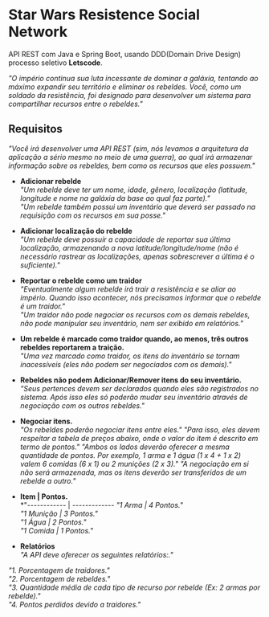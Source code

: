 # Star Wars Resistence Social Network
API REST com Java e Spring Boot, usando DDD(Domain Drive Design) processo seletivo **Letscode**.

*"O império continua sua luta incessante de dominar a galáxia, tentando ao máximo expandir seu território e eliminar os rebeldes. Você, como um soldado da resistência, foi designado para desenvolver um sistema para compartilhar recursos entre o rebeldes."*

## Requisitos
*"Você irá desenvolver uma API REST (sim, nós levamos a arquitetura da aplicação a sério mesmo no meio de uma guerra), ao qual irá armazenar informação sobre os rebeldes, bem como os recursos que eles possuem."*

- **Adicionar rebelde**<br/>
*"Um rebelde deve ter um nome, idade, gênero, localização (latitude, longitude e nome na galáxia da base ao qual faz parte)."*<br/>
*"Um rebelde também possui um inventário que deverá ser passado na requisição com os recursos em sua posse."*

- **Adicionar localização do rebelde**<br/>
*"Um rebelde deve possuir a capacidade de reportar sua última localização, armazenando a nova latitude/longitude/nome (não é necessário rastrear as localizações, apenas sobrescrever a última é o suficiente)."*

- **Reportar o rebelde como um traidor**<br/>
*"Eventualmente algum rebelde irá trair a resistência e se aliar ao império. Quando isso acontecer, nós precisamos informar que o rebelde é um traidor."*<br/>
*"Um traidor não pode negociar os recursos com os demais rebeldes, não pode manipular seu inventário, nem ser exibido em relatórios."*

- **Um rebelde é marcado como traidor quando, ao menos, três outros rebeldes reportarem a traição.**<br/>
*"Uma vez marcado como traidor, os itens do inventário se tornam inacessíveis (eles não podem ser negociados com os demais)."*

- **Rebeldes não podem Adicionar/Remover itens do seu inventário.**<br/>
*"Seus pertences devem ser declarados quando eles são registrados no sistema. Após isso eles só poderão mudar seu inventário através de negociação com os outros rebeldes."*

- **Negociar itens.**<br/>
*"Os rebeldes poderão negociar itens entre eles."*
*"Para isso, eles devem respeitar a tabela de preços abaixo, onde o valor do item é descrito em termo de pontos."*
*"Ambos os lados deverão oferecer a mesma quantidade de pontos. Por exemplo, 1 arma e 1 água (1 x 4 + 1 x 2) valem 6 comidas (6 x 1) ou 2 munições (2 x 3)."*
*"A negociação em si não será armazenada, mas os itens deverão ser transferidos de um rebelde a outro."*

- **Item | Pontos.**<br/>
*"------------ | -------------
*"1 Arma | 4 Pontos."*<br/>
*"1 Munição | 3 Pontos."*<br/>
*"1 Água | 2 Pontos."*<br/>
*"1 Comida | 1 Pontos."*<br/>

- **Relatórios**<br/>
*"A API deve oferecer os seguintes relatórios:."*<br/>

*"1. Porcentagem de traidores."*<br/>
*"2. Porcentagem de rebeldes."*<br/>
*"3. Quantidade média de cada tipo de recurso por rebelde (Ex: 2 armas por rebelde)."*<br/>
*"4. Pontos perdidos devido a traidores."*<br/>
